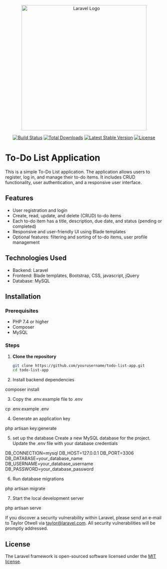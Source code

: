 <p align="center"><a href="https://laravel.com" target="_blank"><img src="https://raw.githubusercontent.com/laravel/art/master/logo-lockup/5%20SVG/2%20CMYK/1%20Full%20Color/laravel-logolockup-cmyk-red.svg" width="400" alt="Laravel Logo"></a></p>

<p align="center">
<a href="https://github.com/laravel/framework/actions"><img src="https://github.com/laravel/framework/workflows/tests/badge.svg" alt="Build Status"></a>
<a href="https://packagist.org/packages/laravel/framework"><img src="https://img.shields.io/packagist/dt/laravel/framework" alt="Total Downloads"></a>
<a href="https://packagist.org/packages/laravel/framework"><img src="https://img.shields.io/packagist/v/laravel/framework" alt="Latest Stable Version"></a>
<a href="https://packagist.org/packages/laravel/framework"><img src="https://img.shields.io/packagist/l/laravel/framework" alt="License"></a>
</p>

# To-Do List Application

This is a simple To-Do List application. The application allows users to register, log in, and manage their to-do items. It includes CRUD functionality, user authentication, and a responsive user interface.

## Features

- User registration and login
- Create, read, update, and delete (CRUD) to-do items
- Each to-do item has a title, description, due date, and status (pending or completed)
- Responsive and user-friendly UI using Blade templates
- Optional features: filtering and sorting of to-do items, user profile management

## Technologies Used

- Backend: Laravel
- Frontend: Blade templates, Bootstrap, CSS, javascript, jQuery
- Database: MySQL

## Installation

### Prerequisites

- PHP 7.4 or higher
- Composer
- MySQL

### Steps

1. **Clone the repository**

   ```bash
   git clone https://github.com/yourusername/todo-list-app.git
   cd todo-list-app

2. Install backend dependencies

composer install

3. Copy the .env.example file to .env

cp .env.example .env

4. Generate an application key

php artisan key:generate

5. set up the database
    Create a new MySQL database for the project.
    Update the .env file with your database credentials


DB_CONNECTION=mysql
DB_HOST=127.0.0.1
DB_PORT=3306
DB_DATABASE=your_database_name
DB_USERNAME=your_database_username
DB_PASSWORD=your_database_password


6. Run database migrations

php artisan migrate

7. Start the local development server

php artisan serve

If you discover a security vulnerability within Laravel, please send an e-mail to Taylor Otwell via [taylor@laravel.com](mailto:taylor@laravel.com). All security vulnerabilities will be promptly addressed.

## License

The Laravel framework is open-sourced software licensed under the [MIT license](https://opensource.org/licenses/MIT).

